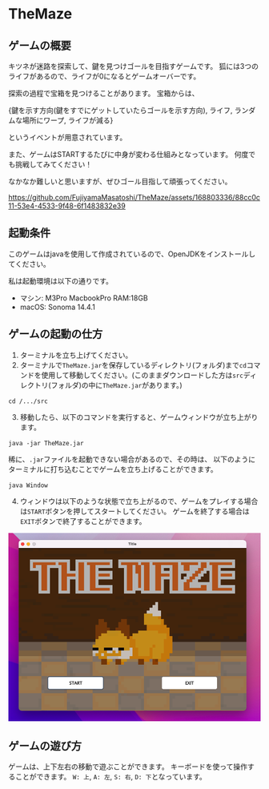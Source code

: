 # TheMaze

## ゲームの概要
キツネが迷路を探索して、鍵を見つけゴールを目指すゲームです。
狐には3つのライフがあるので、ライフが0になるとゲームオーバーです。

探索の過程で宝箱を見つけることがあります。
宝箱からは、

{鍵を示す方向(鍵をすでにゲットしていたらゴールを示す方向), ライフ, ランダムな場所にワープ, ライフが減る}

というイベントが用意されています。

また、ゲームはSTARTするたびに中身が変わる仕組みとなっています。
何度でも挑戦してみてください！

なかなか難しいと思いますが、ぜひゴール目指して頑張ってください。


https://github.com/FujiyamaMasatoshi/TheMaze/assets/168803336/88cc0c11-53e4-4533-9f48-6f1483832e39



## 起動条件
このゲームはjavaを使用して作成されているので、OpenJDKをインストールしてください。

私は起動環境は以下の通りです。
* マシン: M3Pro MacbookPro RAM:18GB
* macOS: Sonoma 14.4.1


## ゲームの起動の仕方
1. ターミナルを立ち上げてください。
2. ターミナルで`TheMaze.jar`を保存しているディレクトリ(フォルダ)まで`cd`コマンドを使用して移動してください。(このままダウンロードした方は`src`ディレクトリ(フォルダ)の中に`TheMaze.jar`があります。)
```
cd /.../src
```

3. 移動したら、以下のコマンドを実行すると、ゲームウィンドウが立ち上がります。
```
java -jar TheMaze.jar
```


稀に、`.jar`ファイルを起動できない場合があるので、その時は、
以下のようにターミナルに打ち込むことでゲームを立ち上げることができます。
```
java Window
```


4. ウィンドウは以下のような状態で立ち上がるので、ゲームをプレイする場合は`START`ボタンを押してスタートしてください。
ゲームを終了する場合は`EXIT`ボタンで終了することができます。

![ゲームウィンドウ](./src_readme/start_window.png)


## ゲームの遊び方
ゲームは、上下左右の移動で遊ぶことができます。
キーボードを使って操作することができます。
`W: 上`, `A: 左`, `S: 右`, `D: 下`となっています。
